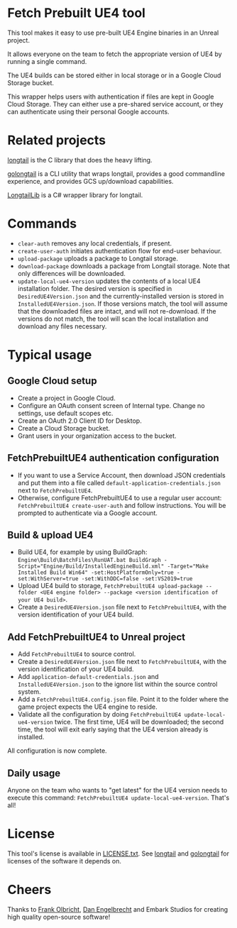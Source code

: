 
# Fetch Prebuilt UE4 tool

This tool makes it easy to use pre-built UE4 Engine binaries in an Unreal project.

It allows everyone on the team to fetch the appropriate version of UE4 by running a single command.

The UE4 builds can be stored either in local storage or in a Google Cloud Storage bucket.

This wrapper helps users with authentication if files are kept in Google Cloud Storage. They can either use a pre-shared service account, or they can authenticate using their personal Google accounts.

# Related projects

[longtail](https://github.com/DanEngelbrecht/longtail/) is the C library that does the heavy lifting.

[golongtail](https://github.com/DanEngelbrecht/golongtail/) is a CLI utility that wraps longtail, provides a good commandline experience, and provides GCS up/download capabilities.

[LongtailLib](https://github.com/DanEngelbrecht/LongtailLib/) is a C# wrapper library for longtail.

# Commands

- `clear-auth` removes any local credentials, if present.
- `create-user-auth` initiates authentication flow for end-user behaviour.
- `upload-package` uploads a package to Longtail storage.
- `download-package` downloads a package from Longtail storage. Note that only differences will be downloaded.
- `update-local-ue4-version` updates the contents of a local UE4 installation folder. The desired version is specified in `DesiredUE4Version.json` and the currently-installed version is stored in `InstalledUE4Version.json`. If those versions match, the tool will assume that the downloaded files are intact, and will not re-download. If the versions do not match, the tool will scan the local installation and download any files necessary.

# Typical usage

## Google Cloud setup

- Create a project in Google Cloud.
- Configure an OAuth consent screen of Internal type. Change no settings, use default scopes etc.
- Create an OAuth 2.0 Client ID for Desktop.
- Create a Cloud Storage bucket.
- Grant users in your organization access to the bucket.

## FetchPrebuiltUE4 authentication configuration

- If you want to use a Service Account, then download JSON credentials and put them into a file called `default-application-credentials.json` next to `FetchPrebuiltUE4`.
- Otherwise, configure FetchPrebuiltUE4 to use a regular user account: `FetchPrebuiltUE4 create-user-auth` and follow instructions. You will be prompted to authenticate via a Google account.

## Build & upload UE4

- Build UE4, for example by using BuildGraph: `Engine\Build\BatchFiles\RunUAT.bat BuildGraph -Script="Engine/Build/InstalledEngineBuild.xml" -Target="Make Installed Build Win64" -set:HostPlatformOnly=true -set:WithServer=true -set:WithDDC=false -set:VS2019=true`
- Upload UE4 build to storage, `FetchPrebuiltUE4 upload-package --folder <UE4 engine folder> --package <version identification of your UE4 build>`.
- Create a `DesiredUE4Version.json` file next to `FetchPrebuiltUE4`, with the version identification of your UE4 build.

## Add FetchPrebuiltUE4 to Unreal project

- Add `FetchPrebuiltUE4` to source control.
- Create a `DesiredUE4Version.json` file next to `FetchPrebuiltUE4`, with the version identification of your UE4 build.
- Add `application-default-credentials.json` and `InstalledUE4Version.json` to the ignore list within the source control system.
- Add a `FetchPrebuiltUE4.config.json` file. Point it to the folder where the game project expects the UE4 engine to reside.
- Validate all the configuration by doing `FetchPrebuiltUE4 update-local-ue4-version` twice. The first time, UE4 will be downloaded; the second time, the tool will exit early saying that the UE4 version already is installed.

All configuration is now complete.

## Daily usage

Anyone on the team who wants to "get latest" for the UE4 version needs to execute this command: `FetchPrebuiltUE4 update-local-ue4-version`. That's all!

# License

This tool's license is available in [LICENSE.txt](LICENSE.txt). See [longtail](https://github.com/DanEngelbrecht/longtail) and [golongtail](https://github.com/DanEngelbrecht/golongtail) for licenses of the software it depends on.

# Cheers

Thanks to [Frank Olbricht](https://github.com/folbricht), [Dan Engelbrecht](https://github.com/DanEngelbrecht) and Embark Studios for creating high quality open-source software!
